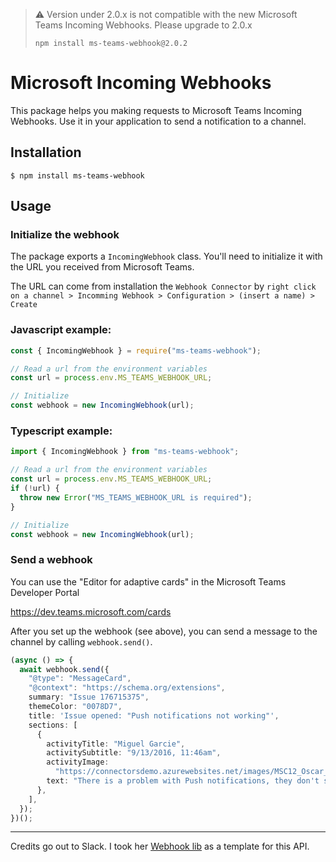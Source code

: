 > :warning: Version under 2.0.x is not compatible with the new Microsoft Teams Incoming Webhooks. Please upgrade to 2.0.x
>
> `npm install ms-teams-webhook@2.0.2`

# Microsoft Incoming Webhooks

This package helps you making requests to Microsoft Teams Incoming Webhooks. Use it in your application to send a notification to a channel.

## Installation

```shell
$ npm install ms-teams-webhook
```

## Usage

### Initialize the webhook

The package exports a `IncomingWebhook` class. You'll need to initialize it with the URL you received from Microsoft Teams.

The URL can come from installation the `Webhook Connector` by `right click on a channel > Incomming Webhook > Configuration > (insert a name) > Create`

### Javascript example:

```javascript
const { IncomingWebhook } = require("ms-teams-webhook");

// Read a url from the environment variables
const url = process.env.MS_TEAMS_WEBHOOK_URL;

// Initialize
const webhook = new IncomingWebhook(url);
```

### Typescript example:

```typescript
import { IncomingWebhook } from "ms-teams-webhook";

// Read a url from the environment variables
const url = process.env.MS_TEAMS_WEBHOOK_URL;
if (!url) {
  throw new Error("MS_TEAMS_WEBHOOK_URL is required");
}

// Initialize
const webhook = new IncomingWebhook(url);
```

### Send a webhook

You can use the "Editor for adaptive cards" in the Microsoft Teams Developer Portal

https://dev.teams.microsoft.com/cards

After you set up the webhook (see above), you can send a message to the channel by calling `webhook.send()`.

```typescript
(async () => {
  await webhook.send({
    "@type": "MessageCard",
    "@context": "https://schema.org/extensions",
    summary: "Issue 176715375",
    themeColor: "0078D7",
    title: 'Issue opened: "Push notifications not working"',
    sections: [
      {
        activityTitle: "Miguel Garcie",
        activitySubtitle: "9/13/2016, 11:46am",
        activityImage:
          "https://connectorsdemo.azurewebsites.net/images/MSC12_Oscar_002.jpg",
        text: "There is a problem with Push notifications, they don't seem to be picked up by the connector.",
      },
    ],
  });
})();
```

---

Credits go out to Slack. I took her [Webhook lib](https://github.com/slackapi/node-slack-sdk/blob/master/packages/webhook/README.md) as a template for this API.
